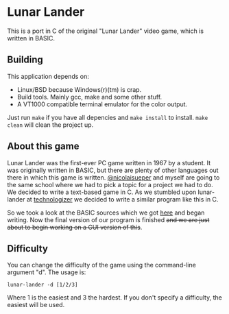 # Lunar Lander

This is a port in C of the original "Lunar Lander" video game, which is written in BASIC.

## Building

This application depends on:

- Linux/BSD because Windows(r)(tm) is crap.
- Build tools. Mainly gcc, make and some other stuff. 
- A VT1000 compatible terminal emulator for the color output.

Just run ```make``` if you have all depencies and ```make install``` to install. ```make clean``` will clean the project up.

## About this game

Lunar Lander was the first-ever PC game written in 1967 by a student. It was originally written in BASIC, but there are plenty of other languages out there in which this game is written. [@nicolaisueper](https://github.com/nicolaisueper) and myself are going to the same school where we had to pick a topic for a project we had to do. We decided to write a text-based game in C. As we stumbled upon lunar-lander at [technologizer](http://technologizer.com/2009/07/19/lunar-lander/) we decided to write a similar program like this in C. 

So we took a look at the BASIC sources which we got [here](http://www.vintage-basic.net/bcg/lunar.bas) and began writing. Now the final version of our program is finished ~~and we are just about to begin working on a GUI version of this~~.

## Difficulty

You can change the difficulty of the game using the command-line argument "d". 
The usage is: 
```
lunar-lander -d [1/2/3]
```
Where 1 is the easiest and 3 the hardest. If you don't specify a difficulty, the easiest will be used.

